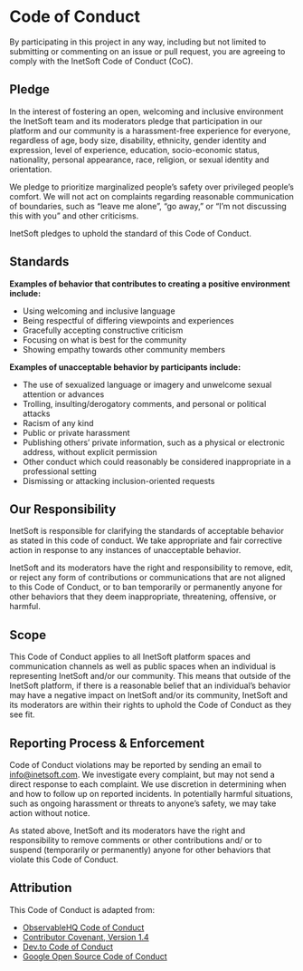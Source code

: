 # Code of Conduct

By participating in this project in any way, including but not limited to submitting or commenting on an issue or pull request, you are agreeing to comply with the InetSoft Code of Conduct (CoC).

 ## Pledge

In the interest of fostering an open, welcoming and inclusive environment the InetSoft team and its moderators pledge that participation in our platform and our community is a harassment-free experience for everyone, regardless of age, body size, disability, ethnicity, gender identity and expression, level of experience, education, socio-economic status, nationality, personal appearance, race, religion, or sexual identity and orientation. 

We pledge to prioritize marginalized people’s safety over privileged people’s comfort. We will not act on complaints regarding reasonable communication of boundaries, such as “leave me alone”, “go away,” or “I’m not discussing this with you” and other criticisms.

InetSoft pledges to uphold the standard of this Code of Conduct.  

 ## Standards
**Examples of behavior that contributes to creating a positive environment include:**

- Using welcoming and inclusive language
- Being respectful of differing viewpoints and experiences
- Gracefully accepting constructive criticism
- Focusing on what is best for the community
- Showing empathy towards other community members

**Examples of unacceptable behavior by participants include:**

- The use of sexualized language or imagery and unwelcome sexual attention or advances
- Trolling, insulting/derogatory comments, and personal or political attacks
- Racism of any kind
- Public or private harassment
- Publishing others’ private information, such as a physical or electronic address, without explicit permission
- Other conduct which could reasonably be considered inappropriate in a professional setting
- Dismissing or attacking inclusion-oriented requests

## Our Responsibility

InetSoft is responsible for clarifying the standards of acceptable behavior as stated in this code of conduct. We take appropriate and fair corrective action in response to any instances of unacceptable behavior.

InetSoft and its moderators have the right and responsibility to remove, edit, or reject any form of contributions or communications that are not aligned to this Code of Conduct, or to ban temporarily or permanently anyone for other behaviors that they deem inappropriate, threatening, offensive, or harmful.


## Scope

This Code of Conduct applies to all InetSoft platform spaces and communication channels as well as public spaces when an individual is representing InetSoft and/or our community. This means that outside of the InetSoft platform, if there is a reasonable belief that an individual’s behavior may have a negative impact on InetSoft and/or its community, InetSoft and its moderators are within their rights to uphold the Code of Conduct as they see fit.

 ## Reporting Process & Enforcement

Code of Conduct violations may be reported by sending an email to <info@inetsoft.com>. We investigate every complaint, but may not send a direct response to each complaint. We use discretion in determining when and how to follow up on reported incidents. In potentially harmful situations, such as ongoing harassment or threats to anyone’s safety, we may take action without notice.

As stated above, InetSoft and its moderators have the right and responsibility to remove comments or other contributions and/ or to suspend (temporarily or permanently) anyone for other behaviors that violate this Code of Conduct. 

## Attribution
This Code of Conduct is adapted from:
- [ObservableHQ Code of Conduct](https://InetSofthq.com/@InetSofthq/code-of-conduct)
- [Contributor Covenant, Version 1.4](https://www.contributor-covenant.org/version/1/4/code-of-conduct.html)
- [Dev.to Code of Conduct](https://dev.to/code-of-conduct)
- [Google Open Source Code of Conduct](https://opensource.google/docs/releasing/template/CODE_OF_CONDUCT/)
